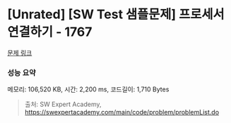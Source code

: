 # [Unrated] [SW Test 샘플문제] 프로세서 연결하기 - 1767 

[문제 링크](https://swexpertacademy.com/main/code/problem/problemDetail.do?contestProbId=AV4suNtaXFEDFAUf) 

### 성능 요약

메모리: 106,520 KB, 시간: 2,200 ms, 코드길이: 1,710 Bytes



> 출처: SW Expert Academy, https://swexpertacademy.com/main/code/problem/problemList.do